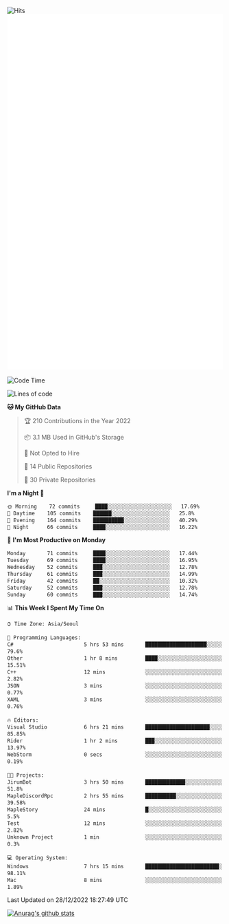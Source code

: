 ![Hits](https://hits.seeyoufarm.com/api/count/incr/badge.svg?url=https%3A%2F%2Fgithub.com%2Fkokose1234&count_bg=%2379C83D&title_bg=%23555555&icon=apple.svg&icon_color=%23E7E7E7&title=hits&edge_flat=false)
<br/>
![Metrics](https://github.com/kokose1234/kokose1234/blob/main/github-metrics.svg)

<!--START_SECTION:waka-->
![Code Time](http://img.shields.io/badge/Code%20Time-727%20hrs%2028%20mins-blue)

![Lines of code](https://img.shields.io/badge/From%20Hello%20World%20I%27ve%20Written-884%20Thousand%20lines%20of%20code-blue)

**🐱 My GitHub Data** 

> 🏆 210 Contributions in the Year 2022
 > 
> 📦 3.1 MB Used in GitHub's Storage 
 > 
> 🚫 Not Opted to Hire
 > 
> 📜 14 Public Repositories 
 > 
> 🔑 30 Private Repositories  
 > 
**I'm a Night 🦉** 

```text
🌞 Morning    72 commits     ████░░░░░░░░░░░░░░░░░░░░░   17.69% 
🌆 Daytime    105 commits    ██████░░░░░░░░░░░░░░░░░░░   25.8% 
🌃 Evening    164 commits    ██████████░░░░░░░░░░░░░░░   40.29% 
🌙 Night      66 commits     ████░░░░░░░░░░░░░░░░░░░░░   16.22%

```
📅 **I'm Most Productive on Monday** 

```text
Monday       71 commits     ████░░░░░░░░░░░░░░░░░░░░░   17.44% 
Tuesday      69 commits     ████░░░░░░░░░░░░░░░░░░░░░   16.95% 
Wednesday    52 commits     ███░░░░░░░░░░░░░░░░░░░░░░   12.78% 
Thursday     61 commits     ███░░░░░░░░░░░░░░░░░░░░░░   14.99% 
Friday       42 commits     ██░░░░░░░░░░░░░░░░░░░░░░░   10.32% 
Saturday     52 commits     ███░░░░░░░░░░░░░░░░░░░░░░   12.78% 
Sunday       60 commits     ███░░░░░░░░░░░░░░░░░░░░░░   14.74%

```


📊 **This Week I Spent My Time On** 

```text
⌚︎ Time Zone: Asia/Seoul

💬 Programming Languages: 
C#                       5 hrs 53 mins       ████████████████████░░░░░   79.6% 
Other                    1 hr 8 mins         ████░░░░░░░░░░░░░░░░░░░░░   15.51% 
C++                      12 mins             ░░░░░░░░░░░░░░░░░░░░░░░░░   2.82% 
JSON                     3 mins              ░░░░░░░░░░░░░░░░░░░░░░░░░   0.77% 
XAML                     3 mins              ░░░░░░░░░░░░░░░░░░░░░░░░░   0.76%

🔥 Editors: 
Visual Studio            6 hrs 21 mins       █████████████████████░░░░   85.85% 
Rider                    1 hr 2 mins         ███░░░░░░░░░░░░░░░░░░░░░░   13.97% 
WebStorm                 0 secs              ░░░░░░░░░░░░░░░░░░░░░░░░░   0.19%

🐱‍💻 Projects: 
JirumBot                 3 hrs 50 mins       █████████████░░░░░░░░░░░░   51.8% 
MapleDiscordRpc          2 hrs 55 mins       ██████████░░░░░░░░░░░░░░░   39.58% 
MapleStory               24 mins             █░░░░░░░░░░░░░░░░░░░░░░░░   5.5% 
Test                     12 mins             ░░░░░░░░░░░░░░░░░░░░░░░░░   2.82% 
Unknown Project          1 min               ░░░░░░░░░░░░░░░░░░░░░░░░░   0.3%

💻 Operating System: 
Windows                  7 hrs 15 mins       ████████████████████████░   98.11% 
Mac                      8 mins              ░░░░░░░░░░░░░░░░░░░░░░░░░   1.89%

```


 Last Updated on 28/12/2022 18:27:49 UTC
<!--END_SECTION:waka-->

[![Anurag's github stats](https://github-readme-stats.vercel.app/api?username=kokose1234&theme=dracula)](https://github.com/anuraghazra/github-readme-stats)



	
